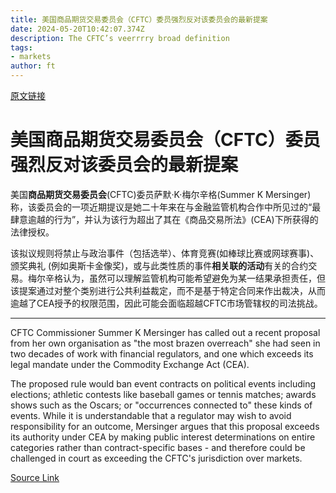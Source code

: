 ```yaml
---
title: 美国商品期货交易委员会（CFTC）委员强烈反对该委员会的最新提案
date: 2024-05-20T10:42:07.374Z
description: The CFTC’s veerrrry broad definition
tags: 
- markets
author: ft
---
```


[原文链接](https://ft.com/content/a215d331-f08e-4d5c-b45e-8a6530b54ef6)

# 美国商品期货交易委员会（CFTC）委员强烈反对该委员会的最新提案

美国**商品期货交易委员会**(CFTC)委员萨默·K·梅尔辛格(Summer K Mersinger)称，该委员会的一项近期提议是她二十年来在与金融监管机构合作中所见过的“最肆意逾越的行为”，并认为该行为超出了其在《商品交易所法》(CEA)下所获得的法律授权。

该拟议规则将禁止与政治事件（包括选举）、体育竞赛(如棒球比赛或网球赛事)、颁奖典礼 (例如奥斯卡金像奖)，或与此类性质的事件**相关联的活动**有关的合约交易。梅尔辛格认为，虽然可以理解监管机构可能希望避免为某一结果承担责任，但该提案通过对整个类别进行公共利益裁定，而不是基于特定合同来作出裁决，从而逾越了CEA授予的权限范围，因此可能会面临超越CFTC市场管辖权的司法挑战。

---

CFTC Commissioner Summer K Mersinger has called out a recent proposal from her own organisation as "the most brazen overreach" she had seen in two decades of work with financial regulators, and one which exceeds its legal mandate under the Commodity Exchange Act (CEA). 

The proposed rule would ban event contracts on political events including elections; athletic contests like baseball games or tennis matches; awards shows such as the Oscars; or "occurrences connected to" these kinds of events. While it is understandable that a regulator may wish to avoid responsibility for an outcome, Mersinger argues that this proposal exceeds its authority under CEA by making public interest determinations on entire categories rather than contract-specific bases - and therefore could be challenged in court as exceeding the CFTC's jurisdiction over markets.

[Source Link](https://ft.com/content/a215d331-f08e-4d5c-b45e-8a6530b54ef6)

